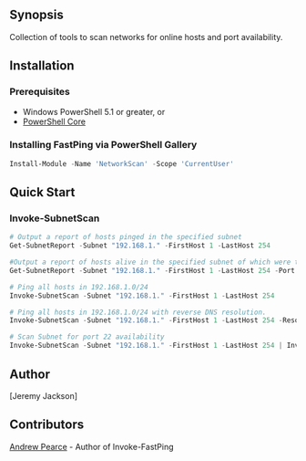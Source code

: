 ## Synopsis

Collection of tools to scan networks for online hosts and port availability.

## Installation

### Prerequisites

* Windows PowerShell 5.1 or greater, or
* [PowerShell Core](https://github.com/PowerShell/PowerShell)

### Installing FastPing via PowerShell Gallery

```powershell
Install-Module -Name 'NetworkScan' -Scope 'CurrentUser'
```

## Quick Start

### Invoke-SubnetScan

```powershell
# Output a report of hosts pinged in the specified subnet
Get-SubnetReport -Subnet "192.168.1." -FirstHost 1 -LastHost 254

#Output a report of hosts alive in the specified subnet of which were tested on the specified TCP port
Get-SubnetReport -Subnet "192.168.1." -FirstHost 1 -LastHost 254 -Port 22

# Ping all hosts in 192.168.1.0/24
Invoke-SubnetScan -Subnet "192.168.1." -FirstHost 1 -LastHost 254

# Ping all hosts in 192.168.1.0/24 with reverse DNS resolution.
Invoke-SubnetScan -Subnet "192.168.1." -FirstHost 1 -LastHost 254 -ResolveDNS

# Scan Subnet for port 22 availability 
Invoke-SubnetScan -Subnet "192.168.1." -FirstHost 1 -LastHost 254 | Invoke-PortScan -Port 22 

```

## Author

[Jeremy Jackson]

## Contributors

[Andrew Pearce](https://twitter.com/austoonz) - Author of Invoke-FastPing